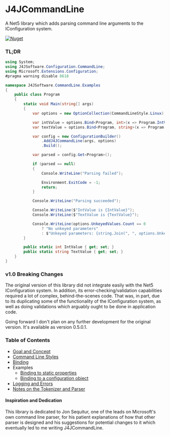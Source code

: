 # J4JCommandLine
A Net5 library which adds parsing command line arguments to the IConfiguration
system.

[![Nuget](https://img.shields.io/nuget/v/J4JSoftware.CommandLine?style=flat-square)](https://www.nuget.org/packages/J4JSoftware.CommandLine/)

### TL;DR

```csharp
using System;
using J4JSoftware.Configuration.CommandLine;
using Microsoft.Extensions.Configuration;
#pragma warning disable 8618

namespace J4JSoftware.CommandLine.Examples
{
    public class Program
    {
        static void Main(string[] args)
        {
            var options = new OptionCollection(CommandLineStyle.Linux);

            var intValue = options.Bind<Program, int>(x => Program.IntValue, "i");
            var textValue = options.Bind<Program, string>(x => Program.TextValue, "t");

            var config = new ConfigurationBuilder()
                .AddJ4JCommandLine(args, options)
                .Build();

            var parsed = config.Get<Program>();

            if (parsed == null)
            {
                Console.WriteLine("Parsing failed");

                Environment.ExitCode = -1;
                return;
            }

            Console.WriteLine("Parsing succeeded");

            Console.WriteLine($"IntValue is {IntValue}");
            Console.WriteLine($"TextValue is {TextValue}");

            Console.WriteLine(options.UnkeyedValues.Count == 0
                ? "No unkeyed parameters"
                : $"Unkeyed parameters: {string.Join(", ", options.UnkeyedValues)}");
        }

        public static int IntValue { get; set; }
        public static string TextValue { get; set; }
    }
}
```
### v1.0 Breaking Changes
The original version of this library did not integrate easily with the Net5
IConfiguration system. In addition, its error-checking/validation capabilities
required a lot of complex, behind-the-scenes code. That was, in part, due to its
duplicating some of the functionality of the IConfiguration system, as well as
doing validations which arguably ought to be done in application code.

Going forward I don't plan on any further development for the original version. It's
available as version 0.5.0.1.

### Table of Contents

- [Goal and Concept](docs/goal-concept.md)
- [Command Line Styles](docs/cmdlinestyle.md)
- [Binding](docs/binding.md)
- Examples
  - [Binding to static properties](docs/example-static.md)
  - [Binding to a configuration object](docs/example-instance.md)
- [Logging and Errors](docs/logging.md)
- [Notes on the Tokenizer and Parser](docs/parser.md)

#### Inspiration and Dedication

This library is dedicated to Jon Sequitur, one of the leads on
Microsoft's own command line parser, for his patient explanations
of how that other parser is designed and his suggestions for
potential changes to it which eventually led to me writing
J4JCommandLine.

